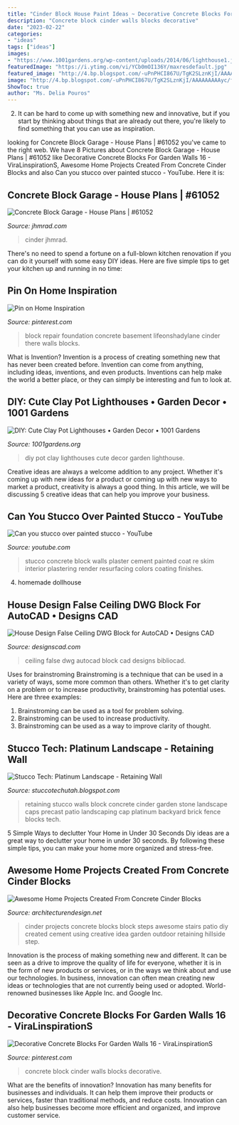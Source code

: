 ```yaml
---
title: "Cinder Block House Paint Ideas ~ Decorative Concrete Blocks For Garden Walls 16"
description: "Concrete block cinder walls blocks decorative"
date: "2023-02-22"
categories:
- "ideas"
tags: ["ideas"]
images:
- "https://www.1001gardens.org/wp-content/uploads/2014/06/lighthouse1.jpg"
featuredImage: "https://i.ytimg.com/vi/YCb0mOI136Y/maxresdefault.jpg"
featured_image: "http://4.bp.blogspot.com/-uPnPHCI867U/TgK2SLznKjI/AAAAAAAAAyc/fKw52y7j06E/w1200-h630-p-k-no-nu/Platinum%2BTuscan%2B5.jpg"
image: "http://4.bp.blogspot.com/-uPnPHCI867U/TgK2SLznKjI/AAAAAAAAAyc/fKw52y7j06E/w1200-h630-p-k-no-nu/Platinum%2BTuscan%2B5.jpg"
ShowToc: true
author: "Ms. Delia Pouros"
---
```



2. It can be hard to come up with something new and innovative, but if you start by thinking about things that are already out there, you're likely to find something that you can use as inspiration. 

	

		
looking for Concrete Block Garage - House Plans | #61052 you've came to the right web. We have 8 Pictures about Concrete Block Garage - House Plans | #61052 like Decorative Concrete Blocks For Garden Walls 16 - ViraLinspirationS, Awesome Home Projects Created From Concrete Cinder Blocks and also Can you stucco over painted stucco - YouTube. Here it is:
		
    
## Concrete Block Garage - House Plans | #61052

<img loading=lazy src="https://cdn.jhmrad.com/wp-content/uploads/concrete-block-garage_67815-670x400.jpg" onerror="this.onerror=null;this.src='https://tse3.mm.bing.net/th?id=OIP.GB8LFAwuuHxAN86MrTDG7AHaEa&amp;pid=15.1';" alt="Concrete Block Garage - House Plans | #61052">

_Source: jhmrad.com_

>cinder jhmrad. 

	

There's no need to spend a fortune on a full-blown kitchen renovation if you can do it yourself with some easy DIY ideas. Here are five simple tips to get your kitchen up and running in no time: 

    
## Pin On Home Inspiration

<img loading=lazy src="https://i.pinimg.com/736x/bd/31/a6/bd31a626918fd06e9f3b3bcd4fe78562--foundation-repair-block-wall.jpg" onerror="this.onerror=null;this.src='https://tse4.mm.bing.net/th?id=OIP.hhuIXkUgsVDCMAPko1J87AHaLG&amp;pid=15.1';" alt="Pin on Home Inspiration">

_Source: pinterest.com_

>block repair foundation concrete basement lifeonshadylane cinder there walls blocks. 

	

What is Invention?
Invention is a process of creating something new that has never been created before. Invention can come from anything, including ideas, inventions, and even products. Inventions can help make the world a better place, or they can simply be interesting and fun to look at.

    
## DIY: Cute Clay Pot Lighthouses • Garden Decor • 1001 Gardens

<img loading=lazy src="https://www.1001gardens.org/wp-content/uploads/2014/06/lighthouse1.jpg" onerror="this.onerror=null;this.src='https://tse4.mm.bing.net/th?id=OIP.5Cfakk1x9xMTkK_V1ndh_wAAAA&amp;pid=15.1';" alt="DIY: Cute Clay Pot Lighthouses • Garden Decor • 1001 Gardens">

_Source: 1001gardens.org_

>diy pot clay lighthouses cute decor garden lighthouse. 

	

Creative ideas are always a welcome addition to any project. Whether it's coming up with new ideas for a product or coming up with new ways to market a product, creativity is always a good thing. In this article, we will be discussing 5 creative ideas that can help you improve your business.

    
## Can You Stucco Over Painted Stucco - YouTube

<img loading=lazy src="https://i.ytimg.com/vi/YCb0mOI136Y/maxresdefault.jpg" onerror="this.onerror=null;this.src='https://tse4.mm.bing.net/th?id=OIP.k3zkWYfV0eHvE2mhkKYNLgHaEK&amp;pid=15.1';" alt="Can you stucco over painted stucco - YouTube">

_Source: youtube.com_

>stucco concrete block walls plaster cement painted coat re skim interior plastering render resurfacing colors coating finishes. 

	

4. homemade dollhouse

    
## House Design False Ceiling DWG Block For AutoCAD • Designs CAD

<img loading=lazy src="https://designscad.com/wp-content/uploads/2017/01/house_design_false_ceiling_dwg_block_for_autocad_15793.gif" onerror="this.onerror=null;this.src='https://tse2.mm.bing.net/th?id=OIP.QxOyJ59pGWolLc8p_scO7AHaE_&amp;pid=15.1';" alt="House Design False Ceiling DWG Block for AutoCAD • Designs CAD">

_Source: designscad.com_

>ceiling false dwg autocad block cad designs bibliocad. 

	

Uses for brainstroming
Brainstroming is a technique that can be used in a variety of ways, some more common than others. Whether it's to get clarity on a problem or to increase productivity, brainstroming has potential uses. Here are three examples: 

1) Brainstroming can be used as a tool for problem solving.
2) Brainstroming can be used to increase productivity.
3) Brainstroming can be used as a way to improve clarity of thought.

    
## Stucco Tech: Platinum Landscape - Retaining Wall

<img loading=lazy src="http://4.bp.blogspot.com/-uPnPHCI867U/TgK2SLznKjI/AAAAAAAAAyc/fKw52y7j06E/w1200-h630-p-k-no-nu/Platinum%2BTuscan%2B5.jpg" onerror="this.onerror=null;this.src='https://tse2.mm.bing.net/th?id=OIP.X8b-IuoDR6TEsRbKvbglIQHaD4&amp;pid=15.1';" alt="Stucco Tech: Platinum Landscape - Retaining Wall">

_Source: stuccotechutah.blogspot.com_

>retaining stucco walls block concrete cinder garden stone landscape caps precast patio landscaping cap platinum backyard brick fence blocks tech. 

	

5 Simple Ways to declutter Your Home in Under 30 Seconds
Diy ideas are a great way to declutter your home in under 30 seconds. By following these simple tips, you can make your home more organized and stress-free.

    
## Awesome Home Projects Created From Concrete Cinder Blocks

<img loading=lazy src="http://cdn.architecturendesign.net/wp-content/uploads/2015/12/AD-Cinder-Block-Projects-14.jpg" onerror="this.onerror=null;this.src='https://tse4.mm.bing.net/th?id=OIP.Eo4BEIOgqh51hUWxofcJMQHaMp&amp;pid=15.1';" alt="Awesome Home Projects Created From Concrete Cinder Blocks">

_Source: architecturendesign.net_

>cinder projects concrete blocks block steps awesome stairs patio diy created cement using creative idea garden outdoor retaining hillside step. 

	

Innovation is the process of making something new and different. It can be seen as a drive to improve the quality of life for everyone, whether it is in the form of new products or services, or in the ways we think about and use our technologies. In business, innovation can often mean creating new ideas or technologies that are not currently being used or adopted. World-renowned businesses like Apple Inc. and Google Inc.

    
## Decorative Concrete Blocks For Garden Walls 16 - ViraLinspirationS

<img loading=lazy src="https://i.pinimg.com/736x/a0/7a/1b/a07a1bb122f2a5a6448f56c28d6d90bc.jpg" onerror="this.onerror=null;this.src='https://tse3.mm.bing.net/th?id=OIP.pYZ9s-wdBzXI7gcn4eQm6wHaJ3&amp;pid=15.1';" alt="Decorative Concrete Blocks For Garden Walls 16 - ViraLinspirationS">

_Source: pinterest.com_

>concrete block cinder walls blocks decorative. 

	

What are the benefits of innovation?
Innovation has many benefits for businesses and individuals. It can help them improve their products or services, faster than traditional methods, and reduce costs. Innovation can also help businesses become more efficient and organized, and improve customer service.

